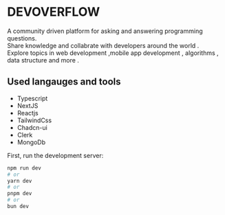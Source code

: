 <h1>DEVOVERFLOW</h1>

<p>
A community driven platform for asking and answering programming questions. <br/>
Share knowledge and collabrate with developers around the world . <br />
Explore topics in web development ,mobile app development , algorithms , data structure and more .
</p>

<h2>Used langauges and tools</h2>
<ul>
  <li>Typescript</li>
    <li>NextJS</li>
    <li>Reactjs</li>
  <li>TailwindCss</li>
  <li>Chadcn-ui</li>
  <li>Clerk</li>
  <li>MongoDb</li>
</ul>








First, run the development server:
```bash
npm run dev
# or
yarn dev
# or
pnpm dev
# or
bun dev
```


